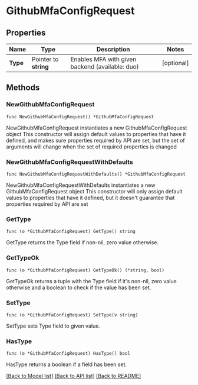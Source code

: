 # GithubMfaConfigRequest

## Properties

Name | Type | Description | Notes
------------ | ------------- | ------------- | -------------
**Type** | Pointer to **string** | Enables MFA with given backend (available: duo) | [optional] 

## Methods

### NewGithubMfaConfigRequest

`func NewGithubMfaConfigRequest() *GithubMfaConfigRequest`

NewGithubMfaConfigRequest instantiates a new GithubMfaConfigRequest object
This constructor will assign default values to properties that have it defined,
and makes sure properties required by API are set, but the set of arguments
will change when the set of required properties is changed

### NewGithubMfaConfigRequestWithDefaults

`func NewGithubMfaConfigRequestWithDefaults() *GithubMfaConfigRequest`

NewGithubMfaConfigRequestWithDefaults instantiates a new GithubMfaConfigRequest object
This constructor will only assign default values to properties that have it defined,
but it doesn't guarantee that properties required by API are set

### GetType

`func (o *GithubMfaConfigRequest) GetType() string`

GetType returns the Type field if non-nil, zero value otherwise.

### GetTypeOk

`func (o *GithubMfaConfigRequest) GetTypeOk() (*string, bool)`

GetTypeOk returns a tuple with the Type field if it's non-nil, zero value otherwise
and a boolean to check if the value has been set.

### SetType

`func (o *GithubMfaConfigRequest) SetType(v string)`

SetType sets Type field to given value.

### HasType

`func (o *GithubMfaConfigRequest) HasType() bool`

HasType returns a boolean if a field has been set.


[[Back to Model list]](../README.md#documentation-for-models) [[Back to API list]](../README.md#documentation-for-api-endpoints) [[Back to README]](../README.md)


